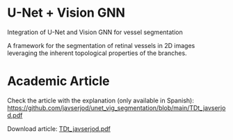 # U-Net + Vision GNN
Integration of U-Net and Vision GNN for vessel segmentation

A framework for the segmentation of retinal vessels in 2D images leveraging the inherent topological properties of the branches.

# Academic Article
Check the article with the explanation (only available in Spanish): https://github.com/javserjod/unet_vig_segmentation/blob/main/TDt_javserjod.pdf

Download article: [TDt_javserjod.pdf](https://github.com/user-attachments/files/20092144/TDt_javserjod.pdf)
